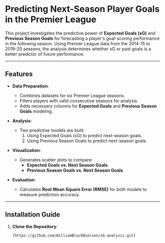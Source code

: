 # Predicting Next-Season Player Goals in the Premier League

This project investigates the predictive power of **Expected Goals (xG)** and **Previous Season Goals** for forecasting a player's goal-scoring performance in the following season. Using Premier League data from the 2014-15 to 2019-20 seasons, the analysis determines whether xG or past goals is a better predictor of future performance.

---

## Features

- **Data Preparation**:
  - Combines datasets for six Premier League seasons.
  - Filters players with valid consecutive seasons for analysis.
  - Adds necessary columns for **Expected Goals** and **Previous Season Goals** modeling.

- **Analysis**:
  - Two predictive models are built:
    1. Using Expected Goals (xG) to predict next-season goals.
    2. Using Previous Season Goals to predict next-season goals.

- **Visualization**:
  - Generates scatter plots to compare:
    - **Expected Goals vs. Next Season Goals**.
    - **Previous Season Goals vs. Next Season Goals**.

- **Evaluation**:
  - Calculates **Root Mean Square Error (RMSE)** for both models to measure prediction accuracy.

---

## Installation Guide

1. **Clone the Repository**:
   ```bash
   [https://github.com/WilliamBlochNielsen/xG-analysis.git]
 ``` 
